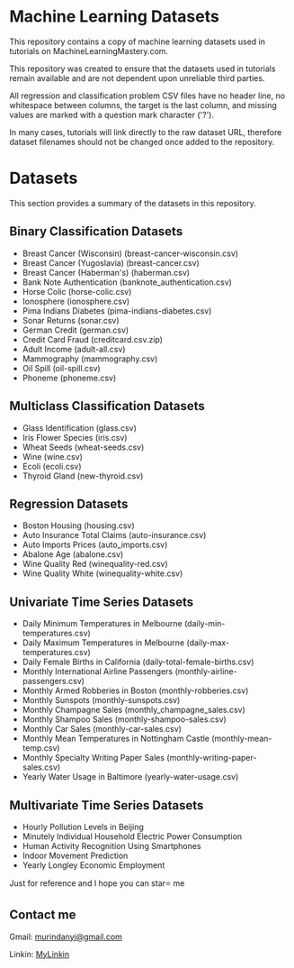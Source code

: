Machine Learning Datasets
=========================

This repository contains a copy of machine learning datasets used in tutorials on MachineLearningMastery.com.

This repository was created to ensure that the datasets used in tutorials remain available and are not dependent upon unreliable third parties.

All regression and classification problem CSV files have no header line, no whitespace between columns, the target is the last column, and missing values are marked with a question mark character ('?').

In many cases, tutorials will link directly to the raw dataset URL, therefore dataset filenames should not be changed once added to the repository.







Datasets
========

This section provides a summary of the datasets in this repository.

## Binary Classification Datasets

* Breast Cancer (Wisconsin) (breast-cancer-wisconsin.csv)
* Breast Cancer (Yugoslavia) (breast-cancer.csv)
* Breast Cancer (Haberman's) (haberman.csv)
* Bank Note Authentication (banknote_authentication.csv)
* Horse Colic (horse-colic.csv)
* Ionosphere (ionosphere.csv)
* Pima Indians Diabetes (pima-indians-diabetes.csv)
* Sonar Returns (sonar.csv)
* German Credit (german.csv)
* Credit Card Fraud (creditcard.csv.zip)
* Adult Income (adult-all.csv)
* Mammography (mammography.csv)
* Oil Spill (oil-spill.csv)
* Phoneme (phoneme.csv)

## Multiclass Classification Datasets

* Glass Identification (glass.csv)
* Iris Flower Species (iris.csv)
* Wheat Seeds (wheat-seeds.csv)
* Wine (wine.csv)
* Ecoli (ecoli.csv)
* Thyroid Gland (new-thyroid.csv)

## Regression Datasets

* Boston Housing (housing.csv)
* Auto Insurance Total Claims (auto-insurance.csv)
* Auto Imports Prices (auto_imports.csv)
* Abalone Age (abalone.csv)
* Wine Quality Red (winequality-red.csv)
* Wine Quality White (winequality-white.csv)

## Univariate Time Series Datasets

* Daily Minimum Temperatures in Melbourne (daily-min-temperatures.csv)
* Daily Maximum Temperatures in Melbourne (daily-max-temperatures.csv)
* Daily Female Births in California (daily-total-female-births.csv)
* Monthly International Airline Passengers (monthly-airline-passengers.csv)
* Monthly Armed Robberies in Boston (monthly-robberies.csv)
* Monthly Sunspots (monthly-sunspots.csv)
* Monthly Champagne Sales (monthly_champagne_sales.csv)
* Monthly Shampoo Sales (monthly-shampoo-sales.csv)
* Monthly Car Sales (monthly-car-sales.csv)
* Monthly Mean Temperatures in Nottingham Castle (monthly-mean-temp.csv)
* Monthly Specialty Writing Paper Sales (monthly-writing-paper-sales.csv)
* Yearly Water Usage in Baltimore (yearly-water-usage.csv)

## Multivariate Time Series Datasets

* Hourly Pollution Levels in Beijing
* Minutely Individual Household Electric Power Consumption
* Human Activity Recognition Using Smartphones
* Indoor Movement Prediction
* Yearly Longley Economic Employment


Just for reference and I hope you can star⭐ me
  
## Contact me
  
  Gmail: murindanyi@gmail.com
  
  Linkin: [MyLinkin](https://www.linkedin.com/in/murindanyi-sudi-aa8793150/)
  



